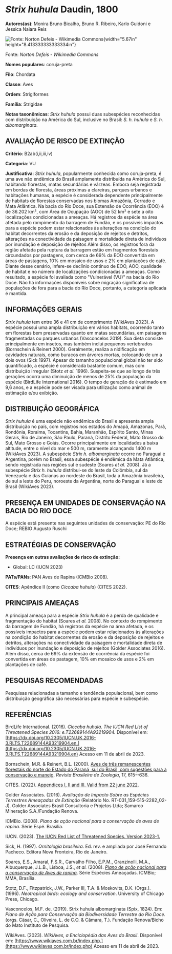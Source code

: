 # *Strix huhula* Daudin, 1800

**Autores(as)**: Monira Bruno Bicalho, Bruno R. Ribeiro, Karlo Guidoni e Jessica Naiara Reis

![Fonte: Norton Defeis - Wikimedia Commons](media/rId20.jpg){width="5.67in" height="8.413333333333334in"}

Fonte: *Norton Defeis - Wikimedia Commons*

**Nomes populares**: coruja-preta

**Filo**: Chordata

**Classe**: Aves

**Ordem**: Strigiformes

**Família**: Strigidae

**Notas taxonômicas**: *Strix huhula* possui duas subespécies reconhecidas com distribuição na América do Sul, inclusive no Brasil: *S. h. huhula* e *S. h. albomarginata*.

## AVALIAÇÃO DE RISCO DE EXTINÇÃO

**Critério**: B2ab(i,ii,iii,iv)

**Categoria**: VU

**Justificativa**: *Strix huhula*, popularmente conhecida como coruja-preta, é uma ave não endêmica do Brasil amplamente distribuída na América do Sul, habitando florestas, matas secundárias e várzeas. Embora seja registrada em bordas de floresta, áreas próximas a clareiras, parques urbanos e habitações humanas, a espécie é considerada dependente principalmente de habitats de florestas conservadas nos biomas Amazônia, Cerrado e Mata Atlântica. Na bacia do Rio Doce, sua Extensão de Ocorrência (EOO) é de 36.202 km², com Área de Ocupação (AOO) de 52 km² e sete a oito localizações condicionadas a ameaças. Há registros da espécie na área afetada pelo rompimento da barragem de Fundão, e os possíveis impactos para a espécie podem estar relacionados às alterações na condição do habitat decorrentes da erosão e da deposição de rejeitos e detritos, alterações na conectividade da paisagem e mortalidade direta de indivíduos por inundação e deposição
de rejeitos Além disso, os registros fora da região afetada pela ruptura da barragem estão em fragmentos florestais circundados por pastagens, com cerca de 69% da EOO convertida em áreas de pastagens, 10% em mosaico de usos e 2% em plantações de café. Diante desse cenário, infere-se declínio contínuo de EOO, AOO, qualidade de habitat e no número de localizações condicionadas a ameaças. Como resultado, a espécie foi avaliada como "Vulnerável (VU)" na bacia do Rio Doce. Não há informações disponíveis sobre migração significativa de populações de fora para a bacia do Rio Doce, portanto, a categoria aplicada é mantida.

## INFORMAÇÕES GERAIS

*Strix huhula* tem entre 36 e 41 cm de comprimento (WikiAves 2023). A espécie possui uma ampla distribuição em vários habitats, ocorrendo tanto em florestas bem preservadas quanto em matas secundárias, em paisagens fragmentadas ou parques urbanos (Vasconcelos 2019). Sua dieta consiste principalmente em insetos, mas também inclui pequenos vertebrados (Bornschein & Reinert 2000). Geralmente, realiza a nidificação em cavidades naturais, como buracos em árvores mortas, colocando de um a dois ovos (Sick 1997). Apesar do tamanho populacional global não ter sido quantificado, a espécie é considerada bastante comum, mas com distribuição irregular (Stotz *et al.* 1996). Suspeita-se que ao longo de três gerações ocorra uma diminuição de menos de 25% da população da espécie (BirdLife International 2016). O tempo de geração de é estimado em 9,6 anos, e a espécie pode ser visada para utilização como animal de estimação e/ou exibição.

## DISTRIBUIÇÃO GEOGRÁFICA

*Strix huhula* é uma espécie não endêmica do Brasil e apresenta ampla distribuição no país, com registros nos estados do Amapá, Amazonas, Pará, Rondônia, Roraima, Tocantins, Bahia, Maranhão, Espírito Santo, Minas Gerais, Rio de Janeiro, São Paulo, Paraná, Distrito Federal, Mato Grosso do Sul, Mato Grosso e Goiás. Ocorre principalmente em localidades a baixa altitude, entre o nível do mar e 500 m, raramente alcançando 1400 m (WikiAves 2023). A subespécie *Strix h. albomarginata* ocorre no Paraguai e Argentina, porém no Brasil, essa subespécie é endêmica da Mata Atlântica, sendo registrada nas regiões sul e sudeste (Soares *et al.* 2008). Já a subespécie *Strix h. huhula* distribui-se do leste da Colômbia, sul da Venezuela e das Guianas ao nordeste do Brasil, toda a Amazônia brasileira, de sul a leste do Peru, noroeste da Argentina, norte do Paraguai e leste do Brasil (WikiAves 2023).

## PRESENÇA EM UNIDADES DE CONSERVAÇÃO NA BACIA DO RIO DOCE

A espécie está presente nas seguintes unidades de conservação: PE do Rio Doce; REBIO Augusto Ruschi

## ESTRATÉGIAS DE CONSERVAÇÃO

**Presença em outras avaliações de risco de extinção:**

-   Global: LC (IUCN 2023)

**PATs/PANs**: PAN Aves de Rapina (ICMBio 2008).

**CITES**: Apêndice II (como *Ciccaba huhula*) (CITES 2022).

## PRINCIPAIS AMEAÇAS

A principal ameaça para a espécie *Strix huhula* é a perda de qualidade e fragmentação do habitat (Soares *et al.* 2008). No contexto do rompimento da barragem de Fundão, há registros da espécie na área afetada, e os possíveis impactos para a espécie podem estar relacionados às alterações na condição do habitat decorrentes da erosão e da deposição de rejeitos e detritos, alterações na conectividade da paisagem e mortalidade direta de indivíduos por inundação e deposição de rejeitos (Golder Associates 2016). Além disso, cerca de 69% da extensão de ocorrência da espécie foi convertida em áreas de pastagem, 10% em mosaico de usos e 2% em plantações de café.

## PESQUISAS RECOMENDADAS

Pesquisas relacionadas a tamanho e tendência populacional, bem como distribuição geográfica são necessárias para espécie e subespécie.

## REFERÊNCIAS

BirdLife International. (2016). *Ciccaba huhula*. *The IUCN Red List of Threatened Species 2016: e.T22689144A93219904.* Disponível em: [https://dx.doi.org/10.2305/IUCN.UK.2016-3.RLTS.T22689144A93219904.en.](https://dx.doi.org/10.2305/IUCN.UK.2016-3.RLTS.T22689144A93219904.en) Acesso em 11 de abril de 2023.

Bornschein, M.R. & Reinert, B.L. (2000). [Aves de três remanescentes florestais do norte do Estado do Paraná, sul do Brasil, com sugestões para a conservação e manejo](https://doi.org/10.1590/S0101-81752000000300008). *Revista Brasileira de Zoologia*, 17, 615--636.

CITES. (2022). [Appendices I, II and III. Valid from 22 june 2022](https://cites.org/eng/app/appendices.php).

Golder Associates. (2016). *Avaliação de Impacto Sobre as Espécies Terrestres Ameaçadas de Extinção* (Relatório No.  RT-031_159-515-2282_02-J). Golder Associates Brasil Consultoria e Projetos Ltda; Samarco Mineração S.A./Fundação Renova.

ICMBio. (2008). *Plano de ação nacional para a conservação de aves de rapina*. Série Espé. Brasília.

IUCN. (2023). [The IUCN Red List of Threatened Species. Version 2023-1.](https://www.iucnredlist.org.)

Sick, H. (1997). *Ornitologia brasileira*. Ed. rev. e ampliada por José Fernando Pacheco. Editora Nova Fronteira, Rio de Janeiro.

Soares, E.S., Amaral, F.S.R., Carvalho Filho, E.P.M., Granzinolli, M.A., Albuquerque, J.L.B., Lisboa, J.S., *et al.* (2008). [*Plano de ação nacional para a conservação de Aves de rapina*](https://www.gov.br/icmbio/ptbr/assuntos/biodiversidade/pan/pan-aves-de-rapina).  Série Espécies Ameaçadas. ICMBio; MMA, Brasília.

Stotz, D.F., Fitzpatrick, J.W., Parker III, T.A. & Moskovits, D.K.  (Orgs.). (1996). *Neotropical birds: ecology and conservation*.  University of Chicago Press, Chicago.

Vasconcelos, M.F. de. (2019). Strix huhula albomarginata (Spix, 1824).  Em: *Plano de Ação para Conservação da Biodiversidade Terrestre do Rio Doce.* (orgs. Cäsar, C., Oliveira, L. de C.O. & Câmara, T.). Fundação Renova/Bicho do Mato Instituto de Pesquisa.

WikiAves. (2023). *WikiAves, a Enciclopédia das Aves do Brasil*.  Disponível em: [https://www.wikiaves.com.br/index.php.](https://www.wikiaves.com.br/index.php) Acesso em 11 de abril de 2023.
